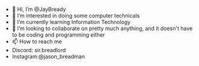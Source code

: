 - 👋 Hi, I’m @JayBready
- 👀 I’m interested in doing some computer technicals
- 🌱 I’m currently learning Information Technology
- 💞️ I’m looking to collaborate on pretty much anything, and it doesn't have to be coding and programming either
- 📫 How to reach me 
- Discord: sir.breadlord
- Instagram:@jason_breadman

<!---
JayBready/JayBready is a ✨ special ✨ repository because its `README.md` (this file) appears on your GitHub profile.
You can click the Preview link to take a look at your changes.
--->
